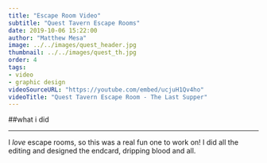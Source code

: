 ```yaml
---
title: "Escape Room Video"
subtitle: "Quest Tavern Escape Rooms"
date: 2019-10-06 15:22:00
author: "Matthew Mesa"
image: ../../images/quest_header.jpg
thumbnail: ../../images/quest_th.jpg
order: 4
tags:
- video
- graphic design
videoSourceURL: "https://youtube.com/embed/ucjuH1Qv4ho"
videoTitle: "Quest Tavern Escape Room - The Last Supper"
---
```


##what i did

***

I *love* escape rooms, so this was a real fun one to work on! I did all the editing and designed the endcard, dripping blood and all.


